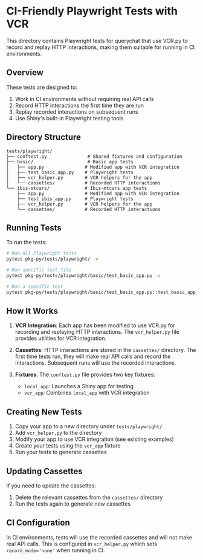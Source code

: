 # CI-Friendly Playwright Tests with VCR

This directory contains Playwright tests for querychat that use VCR.py to record and replay HTTP interactions,
making them suitable for running in CI environments.

## Overview

These tests are designed to:

1. Work in CI environments without requiring real API calls
2. Record HTTP interactions the first time they are run
3. Replay recorded interactions on subsequent runs
4. Use Shiny's built-in Playwright testing tools

## Directory Structure

```
tests/playwright/
├── conftest.py               # Shared fixtures and configuration
├── basic/                    # Basic app tests
│   ├── app.py               # Modified app with VCR integration
│   ├── test_basic_app.py    # Playwright tests
│   ├── vcr_helper.py        # VCR helpers for the app
│   └── cassettes/           # Recorded HTTP interactions
└── ibis-mtcars/             # Ibis-mtcars app tests
    ├── app.py               # Modified app with VCR integration
    ├── test_ibis_app.py     # Playwright tests
    ├── vcr_helper.py        # VCR helpers for the app
    └── cassettes/           # Recorded HTTP interactions
```

## Running Tests

To run the tests:

```bash
# Run all Playwright tests
pytest pkg-py/tests/playwright/ -v

# Run specific test file
pytest pkg-py/tests/playwright/basic/test_basic_app.py -v

# Run a specific test
pytest pkg-py/tests/playwright/basic/test_basic_app.py::test_basic_app_query -v
```

## How It Works

1. **VCR Integration**: Each app has been modified to use VCR.py for recording and replaying HTTP interactions.
   The `vcr_helper.py` file provides utilities for VCR integration.

2. **Cassettes**: HTTP interactions are stored in the `cassettes/` directory. The first time tests run, they will
   make real API calls and record the interactions. Subsequent runs will use the recorded interactions.

3. **Fixtures**: The `conftest.py` file provides two key fixtures:
   - `local_app`: Launches a Shiny app for testing
   - `vcr_app`: Combines `local_app` with VCR integration

## Creating New Tests

1. Copy your app to a new directory under `tests/playwright/`
2. Add `vcr_helper.py` to the directory
3. Modify your app to use VCR integration (see existing examples)
4. Create your tests using the `vcr_app` fixture
5. Run your tests to generate cassettes

## Updating Cassettes

If you need to update the cassettes:

1. Delete the relevant cassettes from the `cassettes/` directory
2. Run the tests again to generate new cassettes

## CI Configuration

In CI environments, tests will use the recorded cassettes and will not make real API calls.
This is configured in `vcr_helper.py` which sets `record_mode='none'` when running in CI.